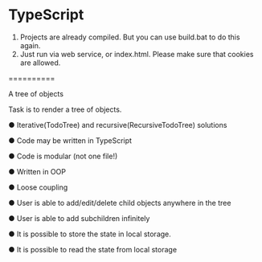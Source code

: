 TypeScript
==========
1) Projects are already compiled. But you can use build.bat to do this again.
2) Just run via web service, or index.html. Please make sure that cookies are allowed.

==========

A tree of objects

Task is to render a tree of objects.

● Iterative(TodoTree) and recursive(RecursiveTodoTree) solutions

● Code may be written in TypeScript

● Code is modular (not one file!)

● Written in OOP

● Loose coupling

● User is able to add/edit/delete child objects anywhere in the tree

● User is able to add subchildren infinitely

● It is possible to store the state in local storage.

● It is possible to read the state from local storage
